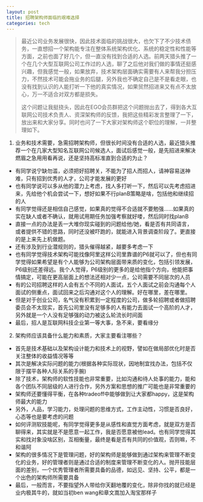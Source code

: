 ```yaml
---
layout: post
title: 招聘架构师面临的艰难选择
categories: tech
---
```


> 最近公司业务发展很快，因此技术面临的挑战很大，也欠下了不少技术债务，一直想招一个架构能专注在整体系统架构优化、系统的稳定性和性能等方面，之前也面了好几个，但一直没有找到合适的人选。前两天猎头推了一个在几个大型互联网公司工作过的人选，聊了之后他对我们做的事情还挺感兴趣，但我感觉一般，如果放弃，技术架构层面确实需要有人来帮我分担压力，不然技术可能会拖业务的后腿，另外我也不确定自己是不是看走眼，也没有找到认识的人能打听一下他的真实情况，如果贸然招进来又有点不太放心，万一不适合对双方都是损失。
> 
> 这个问题让我挺挠头，因此在EGO会员群把这个问题抛出去了，得到各大互联网公司技术负责人、资深架构师的反馈，我把这些精彩发言整理了一下，放出来和大家分享。同时也问了一下大家对架构师这个职位的理解，一并整理如下。

1. 业务和技术需要，急需招聘架构师，但很长时间没有合适的人选，最近猎头推荐一个在几家大型知名互联网公司候选人，面试后感觉一般，是先招进来解决燃眉之急用用看再说，还是坚持高标准直到合适的为止？
  * 有同学说宁缺勿滥，必须把好招聘关，不能为了招人而招人，请神容易送神难，只有招到优秀的人才，公司才能发展的更好
  * 也有同学说可以多从他的潜力上考虑，找人多打听一下，然后可以先考虑招进来，先给他个机会尝试一下，想好如果不行planB策略是啥，包括他和继续招的人
  * 有同学觉得还是相信自己感觉，如果真的觉得不合适就不要勉强……如果真的实在缺人或者不确认，就用试用期任务加强考察就好喽，然后同时找planB
  * 直接一点的办法是丢一大堆你现实碰到的问题给他/她，看是否有共同语言，或者提供不错的思路，同时还没被吓跑的，就能进入背景调查阶段了。更直接的是上来先上机做题。
  * 还有涉及到行业潜规则的，猎头催得越紧，越要多考虑一下
  * 也有同学觉得技术架构可能找像阿里这样公司里靠谱的P6就可以了，但也有同学觉得如果希望是有个人能够为公司架构层面带来质的变化，包括引领发展，P6级别还差得远。我个人觉得，P6级别的更多的是给他指个方向，他能把事情搞定，可能在更高层面上的想法还相对少一点，公司需要不同层次的人员
  * 有的公司招聘这样的人会有五个不同的人面试，五个人面试之前会沟通每个人面试的侧重点，面试回来之后沟通对这个人的理解。好在哪里，差在哪里。
  * 但是对于创业公司，名气没有积累到一定程度的公司，做多轮招聘或者做招聘委员会不太现实，首先公司里没有足够多的人有能力去面试一个高阶的人才，另外就是一个人没有足够强的动力被这么轮流长时间面
  * 最后，招人是互联网科技企业第一等大事，急不来，要看缘分

2. 架构师应该具备什么能力和素质，大家主要看注哪些？
  * 首先是技术基础以及架构设计能力和技术上的视野，譬如在做局部优化时是否关注整体的收益情况等等
  * 其次是解决实际问题的能力(根据各种实际现状，因地制宜找办法，包括不仅限于摆平各种人际关系的手腕)
  * 除了技术，架构师的软性技能也非常重要，比如沟通和待人处事的能力，能和各个团队不同层级的人进行合作，另外方案和思想的推广可能也是非常重要的
  * 架构师还要懂得平衡，在各种tradeoff中能够做到让大家都happy，这是架构师最大的能力
  * 另外，人品，学习能力，处理问题的思维方式，工作主动性，习惯是否良好，心态等也是要考虑的问题
  * 如何评测软技能呢，有同学觉得更多是从感性和直觉方面考虑，就是双方是否聊得来，其实就是不是愿意一起工作，我是否愿意被他lead。也有同学觉得其实和找对象没啥区别，互相衡量，最终是看是否有共同的价值观，否则嘛，不和谐阿
  * 架构的很多情况下是管理问题，好的架构师是能够做到通过架构来管理不断变化的业务，好的管理者则是通过合适的制度来管理不断变化的人。抛开技能层面的差别，一个优秀管理者所需要具备的品德，如远见、坚持、公平，都是一个出色的架构师所需要具备
  * 最后，一般而言，不要指望外人带给你天翻地覆的变化，除非你找的就已经是业内极其牛的，就如当初ben wang和章文嵩加入淘宝那样子